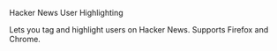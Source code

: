 Hacker News User Highlighting

Lets you tag and highlight users on Hacker News. Supports Firefox and Chrome.
